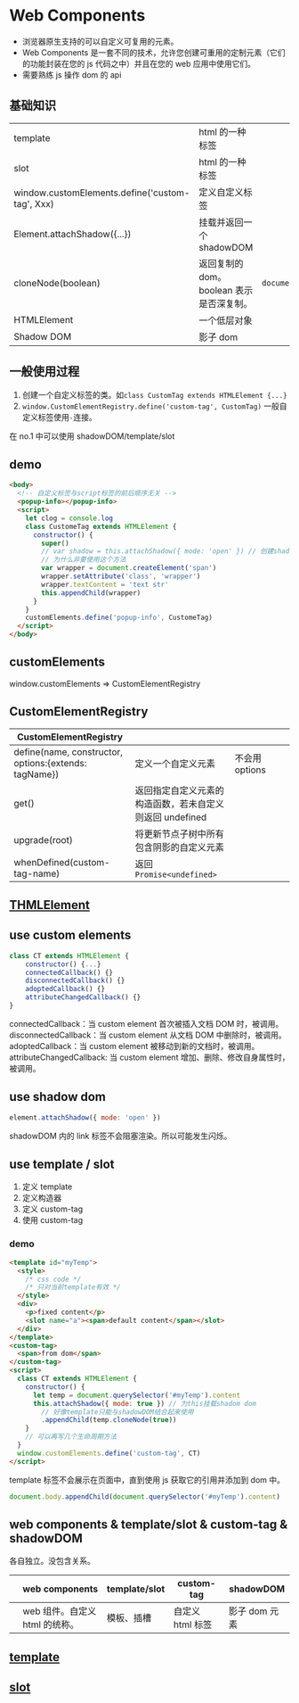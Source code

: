 # Web Components

- 浏览器原生支持的可以自定义可复用的元素。
- Web Components 是一套不同的技术，允许您创建可重用的定制元素（它们的功能封装在您的 js 代码之中）并且在您的 web 应用中使用它们。
- 需要熟练 js 操作 dom 的 api

## 基础知识

|                                                 |                                          |                                                 |     |     |
| ----------------------------------------------- | ---------------------------------------- | ----------------------------------------------- | --- | --- |
| template                                        | html 的一种标签                          |                                                 |     |     |
| slot                                            | html 的一种标签                          |                                                 |     |     |
| window.customElements.define('custom-tag', Xxx) | 定义自定义标签                           |                                                 |     |     |
| Element.attachShadow({...})                     | 挂载并返回一个 shadowDOM                 |                                                 |     |     |
| cloneNode(boolean)                              | 返回复制的 dom。boolean 表示是否深复制。 | `document.querySelector('#id').cloneNode(true)` |     |     |
| HTMLElement                                     | 一个低层对象                             |                                                 |     |     |
| Shadow DOM                                      | 影子 dom                                 |                                                 |     |     |

## 一般使用过程

1. 创建一个自定义标签的类。如`class CustomTag extends HTMLElement {...}`
2. `window.CustomElementRegistry.define('custom-tag', CustomTag)` 一般自定义标签使用`-`连接。

在 no.1 中可以使用 shadowDOM/template/slot

## demo

```html
<body>
  <!-- 自定义标签与script标签的前后顺序无关 -->
  <popup-info></popup-info>
  <script>
    let clog = console.log
    class CustomeTag extends HTMLElement {
      constructor() {
        super()
        // var shadow = this.attachShadow({ mode: 'open' }) // 创建shadow dom元素
        // 为什么非要使用这个方法
        var wrapper = document.createElement('span')
        wrapper.setAttribute('class', 'wrapper')
        wrapper.textContent = 'text str'
        this.appendChild(wrapper)
      }
    }
    customElements.define('popup-info', CustomeTag)
  </script>
</body>
```

## customElements

window.customElements => CustomElementRegistry

## CustomElementRegistry

| CustomElementRegistry                                 |                                                          |                |     |     |
| ----------------------------------------------------- | -------------------------------------------------------- | -------------- | --- | --- |
| define(name, constructor, options:{extends: tagName}) | 定义一个自定义元素                                       | 不会用 options |     |     |
| get()                                                 | 返回指定自定义元素的构造函数，若未自定义则返回 undefined |                |     |     |
| upgrade(root)                                         | 将更新节点子树中所有包含阴影的自定义元素                 |                |     |     |
| whenDefined(custom-tag-name)                          | 返回`Promise<undefined>`                                 |                |     |     |

## [THMLElement](/language/html/HTMLElement.html)

## use custom elements

```js
class CT extends HTMLElement {
    constructor() {...}
    connectedCallback() {}
    disconnectedCallback() {}
    adoptedCallback() {}
    attributeChangedCallback() {}
}
```

connectedCallback：当 custom element 首次被插入文档 DOM 时，被调用。
disconnectedCallback：当 custom element 从文档 DOM 中删除时，被调用。
adoptedCallback：当 custom element 被移动到新的文档时，被调用。
attributeChangedCallback: 当 custom element 增加、删除、修改自身属性时，被调用。

## use shadow dom

```js
element.attachShadow({ mode: 'open' })
```

shadowDOM 内的 link 标签不会阻塞渲染。所以可能发生闪烁。

## use template / slot

1. 定义 template
2. 定义构造器
3. 定义 custom-tag
4. 使用 custom-tag

### demo

```html
<template id="myTemp">
  <style>
    /* css code */
    /* 只对当前template有效 */
  </style>
  <div>
    <p>fixed content</p>
    <slot name="a"><span>default content</span></slot>
  </div>
</template>
<custom-tag>
  <span>from dom</span>
</custom-tag>
<script>
  class CT extends HTMLElement {
    constructor() {
      let temp = document.querySelector('#myTemp').content
      this.attachShadow({ mode: true }) // 为this挂载shadom dom
        // 好像template只能与shadowDOM结合起来使用
        .appendChild(temp.cloneNode(true))
    }
    // 可以再写几个生命周期方法
  }
  window.customElements.define('custom-tag', CT)
</script>
```

template 标签不会展示在页面中，直到使用 js 获取它的引用并添加到 dom 中。

```js
document.body.appendChild(document.querySelector('#myTemp').content)
```

## web components & template/slot & custom-tag & shadowDOM

各自独立。没包含关系。

|     | web components                 | template/slot | custom-tag       | shadowDOM     |
| --- | ------------------------------ | ------------- | ---------------- | ------------- |
|     | web 组件。自定义 html 的统称。 | 模板、插槽    | 自定义 html 标签 | 影子 dom 元素 |

## [template](/language/html/template.html)

## [slot](/language/html/slot.html)
